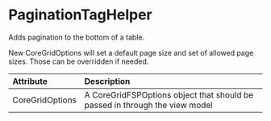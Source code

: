 ﻿# PaginationTagHelper
Adds pagination to the bottom of a table.

New CoreGridOptions will set a default page size and set of allowed page sizes. Those can be overridden if needed.

| Attribute | Description |
|:--|:--|
| CoreGridOptions | A CoreGridFSPOptions object that should be passed in through the view model |

